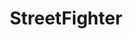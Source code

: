 ---
title: StreetFighter
crosslinks:
- Kappa
- StreetFighterMods
- SF4
- ModFighters
- GameDeals
- Fighters
- fightsticks
- Games
- Tekken
- xdfp
- NewChallenger
- salty
- SFV
- Pixiv
- darksouls3
- mvci
- USF2
- gifs
- Daigod
---